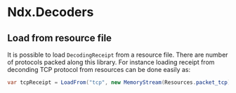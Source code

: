 ﻿# Ndx.Decoders

## Load from resource file
It is possible to load `DecodingReceipt` from a resource file. There are number of protocols packed along this library. 
For instance loading receipt from deconding TCP protocol from resources can be done easily as:

```csharp
var tcpReceipt = LoadFrom("tcp", new MemoryStream(Resources.packet_tcp));    
```